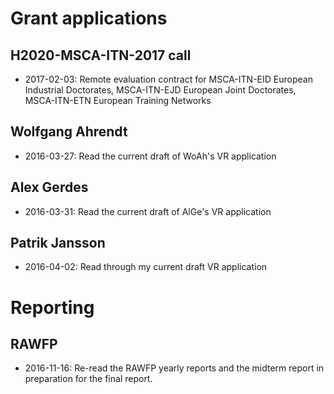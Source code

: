 # Grant applications

## H2020-MSCA-ITN-2017 call

* 2017-02-03: Remote evaluation contract for MSCA-ITN-EID European Industrial Doctorates, MSCA-ITN-EJD European Joint Doctorates, MSCA-ITN-ETN European Training Networks

## Wolfgang Ahrendt

* 2016-03-27: Read the current draft of WoAh's VR application

## Alex Gerdes

* 2016-03-31: Read the current draft of AlGe's VR application

## Patrik Jansson

* 2016-04-02: Read through my current draft VR application

# Reporting

## RAWFP

* 2016-11-16: Re-read the RAWFP yearly reports and the midterm report in preparation for the final report.
